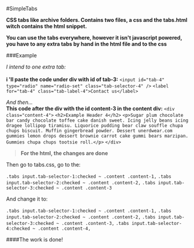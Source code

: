#SimpleTabs

__CSS tabs like archive folders. Contains two files, a css and the tabs.html witch contains the html snippet.__

__You can use the tabs everywhere, however it isn't javascript powered, you have to any extra tabs by hand in the html file and to the css__

###Example

*I intend to one extra tab:*<br /><br />
**i 'll paste the code under div with id of tab-3:**
`<input id="tab-4" type="radio" name="radio-set" class="tab-selector-4" />`
`<label for="tab-4" class="tab-label-4">Contact us</label>`

*And then...*<br />
**This code after the div with the id content-3 in the content div:**
 `<div class="content-4">`
    `<h2>Example Header 4</h2>`
    `<p>Sugar plum chocolate bar candy chocolate toffee cake danish sweet. Icing jelly beans icing dragee lollipop tiramisu. Liquorice pudding bear claw souffle chupa chups biscuit. Muffin gingerbread powder. Dessert unerdwear.com gummies lemon drops dessert brownie carrot cake gummi bears marzipan. Gummies chupa chups tootsie roll.</p>`
`</div>`

>**For the html, the changes are done**

Then go to tabs.css, go to the:

`.tabs input.tab-selector-1:checked ~ .content .content-1,`
`.tabs input.tab-selector-2:checked ~ .content .content-2,`
`.tabs input.tab-selector-3:checked ~ .content .content-3`

And change it to:

`.tabs input.tab-selector-1:checked ~ .content .content-1,`
`.tabs input.tab-selector-2:checked ~ .content .content-2,`
`.tabs input.tab-selector-3:checked ~ .content .content-3,`
`.tabs input.tab-selector-4:checked ~ .content .content-4,`

####The work is done!


